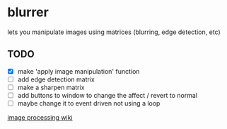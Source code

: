 # blurrer
lets you manipulate images using matrices (blurring, edge detection, etc)

## TODO
 - [x] make 'apply image manipulation' function  
 - [ ] add edge detection matrix
 - [ ] make a sharpen matrix
 - [ ] add buttons to window to change the affect / revert to normal
 - [ ] maybe change it to event driven not using a loop

[image processing wiki](https://en.wikipedia.org/wiki/Kernel_(image_processing))